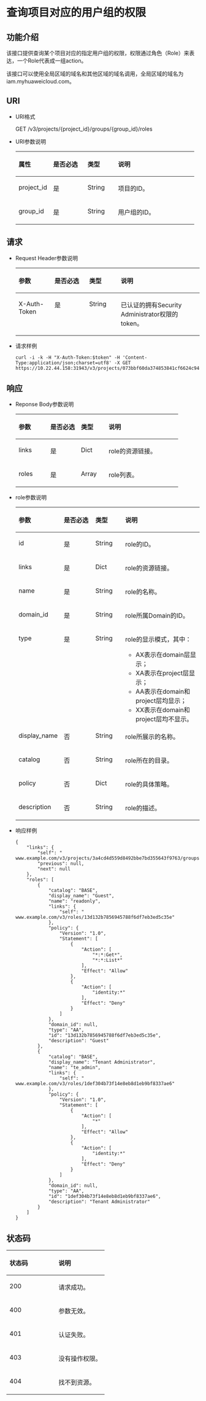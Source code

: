 # 查询项目对应的用户组的权限<a name="zh-cn_topic_0057845640"></a>

## 功能介绍<a name="section495175389414"></a>

该接口提供查询某个项目对应的指定用户组的权限，权限通过角色（Role）来表达，一个Role代表成一组action。

该接口可以使用全局区域的域名和其他区域的域名调用，全局区域的域名为iam.myhuaweicloud.com。

## URI<a name="section3019338085013"></a>

-   URI格式

    GET /v3/projects/\{project\_id\}/groups/\{group\_id\}/roles

-   URI参数说明

    <a name="zh-cn_topic_0032920307_table36168141"></a>
    <table><thead align="left"><tr id="zh-cn_topic_0032920307_row15662289"><th class="cellrowborder" valign="top" width="19.36%" id="mcps1.1.5.1.1"><p id="zh-cn_topic_0032920307_p60685926"><a name="zh-cn_topic_0032920307_p60685926"></a><a name="zh-cn_topic_0032920307_p60685926"></a>属性</p>
    </th>
    <th class="cellrowborder" valign="top" width="19.24%" id="mcps1.1.5.1.2"><p id="zh-cn_topic_0032920307_p16612996"><a name="zh-cn_topic_0032920307_p16612996"></a><a name="zh-cn_topic_0032920307_p16612996"></a>是否必选</p>
    </th>
    <th class="cellrowborder" valign="top" width="17.05%" id="mcps1.1.5.1.3"><p id="zh-cn_topic_0032920307_p3475410"><a name="zh-cn_topic_0032920307_p3475410"></a><a name="zh-cn_topic_0032920307_p3475410"></a>类型</p>
    </th>
    <th class="cellrowborder" valign="top" width="44.35%" id="mcps1.1.5.1.4"><p id="zh-cn_topic_0032920307_p13072760"><a name="zh-cn_topic_0032920307_p13072760"></a><a name="zh-cn_topic_0032920307_p13072760"></a>说明</p>
    </th>
    </tr>
    </thead>
    <tbody><tr id="zh-cn_topic_0032920307_row52260639"><td class="cellrowborder" valign="top" width="19.36%" headers="mcps1.1.5.1.1 "><p id="zh-cn_topic_0032920307_p5253358"><a name="zh-cn_topic_0032920307_p5253358"></a><a name="zh-cn_topic_0032920307_p5253358"></a>project_id</p>
    </td>
    <td class="cellrowborder" valign="top" width="19.24%" headers="mcps1.1.5.1.2 "><p id="zh-cn_topic_0032920307_p22868878"><a name="zh-cn_topic_0032920307_p22868878"></a><a name="zh-cn_topic_0032920307_p22868878"></a>是</p>
    </td>
    <td class="cellrowborder" valign="top" width="17.05%" headers="mcps1.1.5.1.3 "><p id="zh-cn_topic_0032920307_p40439847"><a name="zh-cn_topic_0032920307_p40439847"></a><a name="zh-cn_topic_0032920307_p40439847"></a>String</p>
    </td>
    <td class="cellrowborder" valign="top" width="44.35%" headers="mcps1.1.5.1.4 "><p id="zh-cn_topic_0032920307_p54402144"><a name="zh-cn_topic_0032920307_p54402144"></a><a name="zh-cn_topic_0032920307_p54402144"></a>项目的ID。</p>
    </td>
    </tr>
    <tr id="zh-cn_topic_0032920307_row19857248"><td class="cellrowborder" valign="top" width="19.36%" headers="mcps1.1.5.1.1 "><p id="zh-cn_topic_0032920307_p64933228"><a name="zh-cn_topic_0032920307_p64933228"></a><a name="zh-cn_topic_0032920307_p64933228"></a>group_id</p>
    </td>
    <td class="cellrowborder" valign="top" width="19.24%" headers="mcps1.1.5.1.2 "><p id="zh-cn_topic_0032920307_p25100141"><a name="zh-cn_topic_0032920307_p25100141"></a><a name="zh-cn_topic_0032920307_p25100141"></a>是</p>
    </td>
    <td class="cellrowborder" valign="top" width="17.05%" headers="mcps1.1.5.1.3 "><p id="zh-cn_topic_0032920307_p19845579"><a name="zh-cn_topic_0032920307_p19845579"></a><a name="zh-cn_topic_0032920307_p19845579"></a>String</p>
    </td>
    <td class="cellrowborder" valign="top" width="44.35%" headers="mcps1.1.5.1.4 "><p id="zh-cn_topic_0032920307_p63988077"><a name="zh-cn_topic_0032920307_p63988077"></a><a name="zh-cn_topic_0032920307_p63988077"></a>用户组的ID。</p>
    </td>
    </tr>
    </tbody>
    </table>


## 请求<a name="section1437107585444"></a>

-   Request Header参数说明

    <a name="zh-cn_topic_0032920307_table21736211"></a>
    <table><thead align="left"><tr id="zh-cn_topic_0032920307_row48433347"><th class="cellrowborder" valign="top" width="19.490000000000002%" id="mcps1.1.5.1.1"><p id="zh-cn_topic_0032920307_p30787047"><a name="zh-cn_topic_0032920307_p30787047"></a><a name="zh-cn_topic_0032920307_p30787047"></a>参数</p>
    </th>
    <th class="cellrowborder" valign="top" width="18.860000000000003%" id="mcps1.1.5.1.2"><p id="zh-cn_topic_0032920307_p10722842"><a name="zh-cn_topic_0032920307_p10722842"></a><a name="zh-cn_topic_0032920307_p10722842"></a>是否必选</p>
    </th>
    <th class="cellrowborder" valign="top" width="17.17%" id="mcps1.1.5.1.3"><p id="zh-cn_topic_0032920307_p63243911"><a name="zh-cn_topic_0032920307_p63243911"></a><a name="zh-cn_topic_0032920307_p63243911"></a>类型</p>
    </th>
    <th class="cellrowborder" valign="top" width="44.480000000000004%" id="mcps1.1.5.1.4"><p id="zh-cn_topic_0032920307_p22483156"><a name="zh-cn_topic_0032920307_p22483156"></a><a name="zh-cn_topic_0032920307_p22483156"></a>说明</p>
    </th>
    </tr>
    </thead>
    <tbody><tr id="zh-cn_topic_0032920307_row39604502"><td class="cellrowborder" valign="top" width="19.490000000000002%" headers="mcps1.1.5.1.1 "><p id="zh-cn_topic_0032920307_p53848109"><a name="zh-cn_topic_0032920307_p53848109"></a><a name="zh-cn_topic_0032920307_p53848109"></a>X-Auth-Token</p>
    </td>
    <td class="cellrowborder" valign="top" width="18.860000000000003%" headers="mcps1.1.5.1.2 "><p id="zh-cn_topic_0032920307_p66729601"><a name="zh-cn_topic_0032920307_p66729601"></a><a name="zh-cn_topic_0032920307_p66729601"></a>是</p>
    </td>
    <td class="cellrowborder" valign="top" width="17.17%" headers="mcps1.1.5.1.3 "><p id="zh-cn_topic_0032920307_p36388601"><a name="zh-cn_topic_0032920307_p36388601"></a><a name="zh-cn_topic_0032920307_p36388601"></a>String</p>
    </td>
    <td class="cellrowborder" valign="top" width="44.480000000000004%" headers="mcps1.1.5.1.4 "><p id="p60756946111611"><a name="p60756946111611"></a><a name="p60756946111611"></a>已认证的拥有Security Administrator权限的token。</p>
    </td>
    </tr>
    </tbody>
    </table>


-   请求样例

    ```
    curl -i -k -H "X-Auth-Token:$token" -H 'Content-Type:application/json;charset=utf8' -X GET https://10.22.44.158:31943/v3/projects/073bbf60da374853841cf6624c94de4b/groups/47d79cabc2cf4c35b13493d919a5bb3d/roles
    ```


## 响应<a name="section422798898594"></a>

-   Reponse Body参数说明

    <a name="table1056195410010"></a>
    <table><thead align="left"><tr id="row2747156110010"><th class="cellrowborder" valign="top" width="19.490000000000002%" id="mcps1.1.5.1.1"><p id="p447620910517"><a name="p447620910517"></a><a name="p447620910517"></a>参数</p>
    </th>
    <th class="cellrowborder" valign="top" width="18.85%" id="mcps1.1.5.1.2"><p id="p17765536155914"><a name="p17765536155914"></a><a name="p17765536155914"></a>是否必选</p>
    </th>
    <th class="cellrowborder" valign="top" width="16.990000000000002%" id="mcps1.1.5.1.3"><p id="p755696810517"><a name="p755696810517"></a><a name="p755696810517"></a>类型</p>
    </th>
    <th class="cellrowborder" valign="top" width="44.67%" id="mcps1.1.5.1.4"><p id="p6407638510517"><a name="p6407638510517"></a><a name="p6407638510517"></a>说明</p>
    </th>
    </tr>
    </thead>
    <tbody><tr id="row570214510010"><td class="cellrowborder" valign="top" width="19.490000000000002%" headers="mcps1.1.5.1.1 "><p id="p5922062510010"><a name="p5922062510010"></a><a name="p5922062510010"></a>links</p>
    </td>
    <td class="cellrowborder" valign="top" width="18.85%" headers="mcps1.1.5.1.2 "><p id="p17658363596"><a name="p17658363596"></a><a name="p17658363596"></a>是</p>
    </td>
    <td class="cellrowborder" valign="top" width="16.990000000000002%" headers="mcps1.1.5.1.3 "><p id="p5331155510010"><a name="p5331155510010"></a><a name="p5331155510010"></a>Dict</p>
    </td>
    <td class="cellrowborder" valign="top" width="44.67%" headers="mcps1.1.5.1.4 "><p id="p2326866010010"><a name="p2326866010010"></a><a name="p2326866010010"></a>role的资源链接。</p>
    </td>
    </tr>
    <tr id="row809135110010"><td class="cellrowborder" valign="top" width="19.490000000000002%" headers="mcps1.1.5.1.1 "><p id="p5141972010010"><a name="p5141972010010"></a><a name="p5141972010010"></a>roles</p>
    </td>
    <td class="cellrowborder" valign="top" width="18.85%" headers="mcps1.1.5.1.2 "><p id="p6765836125917"><a name="p6765836125917"></a><a name="p6765836125917"></a>是</p>
    </td>
    <td class="cellrowborder" valign="top" width="16.990000000000002%" headers="mcps1.1.5.1.3 "><p id="p852996010010"><a name="p852996010010"></a><a name="p852996010010"></a>Array</p>
    </td>
    <td class="cellrowborder" valign="top" width="44.67%" headers="mcps1.1.5.1.4 "><p id="p1983818310010"><a name="p1983818310010"></a><a name="p1983818310010"></a>role列表。</p>
    </td>
    </tr>
    </tbody>
    </table>


-   role参数说明

    <a name="table4865996110948"></a>
    <table><thead align="left"><tr id="row3498648810948"><th class="cellrowborder" valign="top" width="19.689999999999998%" id="mcps1.1.5.1.1"><p id="p1533325610948"><a name="p1533325610948"></a><a name="p1533325610948"></a>参数</p>
    </th>
    <th class="cellrowborder" valign="top" width="18.65%" id="mcps1.1.5.1.2"><p id="p58551667141645"><a name="p58551667141645"></a><a name="p58551667141645"></a>是否必选</p>
    </th>
    <th class="cellrowborder" valign="top" width="16.669999999999998%" id="mcps1.1.5.1.3"><p id="p3403423310948"><a name="p3403423310948"></a><a name="p3403423310948"></a>类型</p>
    </th>
    <th class="cellrowborder" valign="top" width="44.99%" id="mcps1.1.5.1.4"><p id="p530949010948"><a name="p530949010948"></a><a name="p530949010948"></a>说明</p>
    </th>
    </tr>
    </thead>
    <tbody><tr id="row61939585101142"><td class="cellrowborder" valign="top" width="19.689999999999998%" headers="mcps1.1.5.1.1 "><p id="p20585353101142"><a name="p20585353101142"></a><a name="p20585353101142"></a>id</p>
    </td>
    <td class="cellrowborder" valign="top" width="18.65%" headers="mcps1.1.5.1.2 "><p id="p47847589141645"><a name="p47847589141645"></a><a name="p47847589141645"></a>是</p>
    </td>
    <td class="cellrowborder" valign="top" width="16.669999999999998%" headers="mcps1.1.5.1.3 "><p id="p56800915101142"><a name="p56800915101142"></a><a name="p56800915101142"></a>String</p>
    </td>
    <td class="cellrowborder" valign="top" width="44.99%" headers="mcps1.1.5.1.4 "><p id="p37471393101142"><a name="p37471393101142"></a><a name="p37471393101142"></a>role的ID。</p>
    </td>
    </tr>
    <tr id="row66853790101157"><td class="cellrowborder" valign="top" width="19.689999999999998%" headers="mcps1.1.5.1.1 "><p id="p64813205101157"><a name="p64813205101157"></a><a name="p64813205101157"></a>links</p>
    </td>
    <td class="cellrowborder" valign="top" width="18.65%" headers="mcps1.1.5.1.2 "><p id="p32688602141645"><a name="p32688602141645"></a><a name="p32688602141645"></a>是</p>
    </td>
    <td class="cellrowborder" valign="top" width="16.669999999999998%" headers="mcps1.1.5.1.3 "><p id="p15378285101157"><a name="p15378285101157"></a><a name="p15378285101157"></a>Dict</p>
    </td>
    <td class="cellrowborder" valign="top" width="44.99%" headers="mcps1.1.5.1.4 "><p id="p37681557101157"><a name="p37681557101157"></a><a name="p37681557101157"></a>role的资源链接。</p>
    </td>
    </tr>
    <tr id="row5718865710123"><td class="cellrowborder" valign="top" width="19.689999999999998%" headers="mcps1.1.5.1.1 "><p id="p4493586710123"><a name="p4493586710123"></a><a name="p4493586710123"></a>name</p>
    </td>
    <td class="cellrowborder" valign="top" width="18.65%" headers="mcps1.1.5.1.2 "><p id="p39046523141645"><a name="p39046523141645"></a><a name="p39046523141645"></a>是</p>
    </td>
    <td class="cellrowborder" valign="top" width="16.669999999999998%" headers="mcps1.1.5.1.3 "><p id="p1592658110123"><a name="p1592658110123"></a><a name="p1592658110123"></a>String</p>
    </td>
    <td class="cellrowborder" valign="top" width="44.99%" headers="mcps1.1.5.1.4 "><p id="p1498466710123"><a name="p1498466710123"></a><a name="p1498466710123"></a>role的名称。</p>
    </td>
    </tr>
    <tr id="row62241948141653"><td class="cellrowborder" valign="top" width="19.689999999999998%" headers="mcps1.1.5.1.1 "><p id="p44238071141653"><a name="p44238071141653"></a><a name="p44238071141653"></a>domain_id</p>
    </td>
    <td class="cellrowborder" valign="top" width="18.65%" headers="mcps1.1.5.1.2 "><p id="p49414957141653"><a name="p49414957141653"></a><a name="p49414957141653"></a>是</p>
    </td>
    <td class="cellrowborder" valign="top" width="16.669999999999998%" headers="mcps1.1.5.1.3 "><p id="p24794027141653"><a name="p24794027141653"></a><a name="p24794027141653"></a>String</p>
    </td>
    <td class="cellrowborder" valign="top" width="44.99%" headers="mcps1.1.5.1.4 "><p id="p25158040141653"><a name="p25158040141653"></a><a name="p25158040141653"></a>role所属Domain的ID。</p>
    </td>
    </tr>
    <tr id="row1595755819282"><td class="cellrowborder" valign="top" width="19.689999999999998%" headers="mcps1.1.5.1.1 "><p id="p138172182291"><a name="p138172182291"></a><a name="p138172182291"></a>type</p>
    </td>
    <td class="cellrowborder" valign="top" width="18.65%" headers="mcps1.1.5.1.2 "><p id="p13817121812293"><a name="p13817121812293"></a><a name="p13817121812293"></a>是</p>
    </td>
    <td class="cellrowborder" valign="top" width="16.669999999999998%" headers="mcps1.1.5.1.3 "><p id="p17817111817298"><a name="p17817111817298"></a><a name="p17817111817298"></a>String</p>
    </td>
    <td class="cellrowborder" valign="top" width="44.99%" headers="mcps1.1.5.1.4 "><p id="p19817191816298"><a name="p19817191816298"></a><a name="p19817191816298"></a>role的显示模式，其中：</p>
    <a name="ul41008790111658"></a><a name="ul41008790111658"></a><ul id="ul41008790111658"><li>AX表示在domain层显示；</li><li>XA表示在project层显示；</li><li>AA表示在domain和project层均显示；</li><li>XX表示在domain和project层均不显示。</li></ul>
    </td>
    </tr>
    <tr id="row67023479141653"><td class="cellrowborder" valign="top" width="19.689999999999998%" headers="mcps1.1.5.1.1 "><p id="p60157466141653"><a name="p60157466141653"></a><a name="p60157466141653"></a>display_name</p>
    </td>
    <td class="cellrowborder" valign="top" width="18.65%" headers="mcps1.1.5.1.2 "><p id="p30596437141653"><a name="p30596437141653"></a><a name="p30596437141653"></a>否</p>
    </td>
    <td class="cellrowborder" valign="top" width="16.669999999999998%" headers="mcps1.1.5.1.3 "><p id="p19598108141653"><a name="p19598108141653"></a><a name="p19598108141653"></a>String</p>
    </td>
    <td class="cellrowborder" valign="top" width="44.99%" headers="mcps1.1.5.1.4 "><p id="p55050582141653"><a name="p55050582141653"></a><a name="p55050582141653"></a>role所展示的名称。</p>
    </td>
    </tr>
    <tr id="row3530547141653"><td class="cellrowborder" valign="top" width="19.689999999999998%" headers="mcps1.1.5.1.1 "><p id="p5212430141653"><a name="p5212430141653"></a><a name="p5212430141653"></a>catalog</p>
    </td>
    <td class="cellrowborder" valign="top" width="18.65%" headers="mcps1.1.5.1.2 "><p id="p23753576141653"><a name="p23753576141653"></a><a name="p23753576141653"></a>否</p>
    </td>
    <td class="cellrowborder" valign="top" width="16.669999999999998%" headers="mcps1.1.5.1.3 "><p id="p176754141653"><a name="p176754141653"></a><a name="p176754141653"></a>String</p>
    </td>
    <td class="cellrowborder" valign="top" width="44.99%" headers="mcps1.1.5.1.4 "><p id="p37402834141653"><a name="p37402834141653"></a><a name="p37402834141653"></a>role所在的目录。</p>
    </td>
    </tr>
    <tr id="row9480727141653"><td class="cellrowborder" valign="top" width="19.689999999999998%" headers="mcps1.1.5.1.1 "><p id="p34698220141653"><a name="p34698220141653"></a><a name="p34698220141653"></a>policy</p>
    </td>
    <td class="cellrowborder" valign="top" width="18.65%" headers="mcps1.1.5.1.2 "><p id="p58736815141653"><a name="p58736815141653"></a><a name="p58736815141653"></a>否</p>
    </td>
    <td class="cellrowborder" valign="top" width="16.669999999999998%" headers="mcps1.1.5.1.3 "><p id="p45413157141653"><a name="p45413157141653"></a><a name="p45413157141653"></a>Dict</p>
    </td>
    <td class="cellrowborder" valign="top" width="44.99%" headers="mcps1.1.5.1.4 "><p id="p42066103141653"><a name="p42066103141653"></a><a name="p42066103141653"></a>role的具体策略。</p>
    </td>
    </tr>
    <tr id="row61388450141653"><td class="cellrowborder" valign="top" width="19.689999999999998%" headers="mcps1.1.5.1.1 "><p id="p15390469141653"><a name="p15390469141653"></a><a name="p15390469141653"></a>description</p>
    </td>
    <td class="cellrowborder" valign="top" width="18.65%" headers="mcps1.1.5.1.2 "><p id="p7532843141653"><a name="p7532843141653"></a><a name="p7532843141653"></a>否</p>
    </td>
    <td class="cellrowborder" valign="top" width="16.669999999999998%" headers="mcps1.1.5.1.3 "><p id="p46581224141653"><a name="p46581224141653"></a><a name="p46581224141653"></a>String</p>
    </td>
    <td class="cellrowborder" valign="top" width="44.99%" headers="mcps1.1.5.1.4 "><p id="p11908964141653"><a name="p11908964141653"></a><a name="p11908964141653"></a>role的描述。</p>
    </td>
    </tr>
    </tbody>
    </table>

-   响应样例

    ```
    {
        "links": {
            "self": " www.example.com/v3/projects/3a4cd4d559d8492bbe7bd355643f9763/groups/728da352c017480f80b5a96beb15f0e6/roles",
            "previous": null,
            "next": null
        },
        "roles": [
            {
                "catalog": "BASE",
                "display_name": "Guest",
                "name": "readonly",
                "links": {
                    "self": " www.example.com/v3/roles/13d132b7856945788f6df7eb3ed5c35e"
                },
                "policy": {
                    "Version": "1.0",
                    "Statement": [
                        {
                            "Action": [
                                "*:*:Get*",
                                "*:*:List*"
                            ],
                            "Effect": "Allow"
                        },
                        {
                            "Action": [
                                "identity:*"
                            ],
                            "Effect": "Deny"
                        }
                    ]
                },
                "domain_id": null,
                "type": "AA",
                "id": "13d132b7856945788f6df7eb3ed5c35e",
                "description": "Guest"
            },
            {
                "catalog": "BASE",
                "display_name": "Tenant Administrator",
                "name": "te_admin",
                "links": {
                    "self": " www.example.com/v3/roles/1def304b73f14e8eb8d1eb9bf8337ae6"
                },
                "policy": {
                    "Version": "1.0",
                    "Statement": [
                        {
                            "Action": [
                                "*"
                            ],
                            "Effect": "Allow"
                        },
                        {
                            "Action": [
                                "identity:*"
                            ],
                            "Effect": "Deny"
                        }
                    ]
                },
                "domain_id": null,
                "type": "AA",
                "id": "1def304b73f14e8eb8d1eb9bf8337ae6",
                "description": "Tenant Administrator"
            }
        ]
    }
    ```


## 状态码<a name="section5556784894735"></a>

<a name="zh-cn_topic_0032920307_table25927028"></a>
<table><thead align="left"><tr id="zh-cn_topic_0032920307_row10578662"><th class="cellrowborder" valign="top" width="50%" id="mcps1.1.3.1.1"><p id="zh-cn_topic_0032920307_p51565323"><a name="zh-cn_topic_0032920307_p51565323"></a><a name="zh-cn_topic_0032920307_p51565323"></a>状态码</p>
</th>
<th class="cellrowborder" valign="top" width="50%" id="mcps1.1.3.1.2"><p id="zh-cn_topic_0032920307_p16041657"><a name="zh-cn_topic_0032920307_p16041657"></a><a name="zh-cn_topic_0032920307_p16041657"></a>说明</p>
</th>
</tr>
</thead>
<tbody><tr id="zh-cn_topic_0032920307_row24305815"><td class="cellrowborder" valign="top" width="50%" headers="mcps1.1.3.1.1 "><p id="zh-cn_topic_0032920307_p22613965"><a name="zh-cn_topic_0032920307_p22613965"></a><a name="zh-cn_topic_0032920307_p22613965"></a>200</p>
</td>
<td class="cellrowborder" valign="top" width="50%" headers="mcps1.1.3.1.2 "><p id="zh-cn_topic_0032920307_p19791876"><a name="zh-cn_topic_0032920307_p19791876"></a><a name="zh-cn_topic_0032920307_p19791876"></a>请求成功。</p>
</td>
</tr>
<tr id="zh-cn_topic_0032920307_row43909159"><td class="cellrowborder" valign="top" width="50%" headers="mcps1.1.3.1.1 "><p id="zh-cn_topic_0032920307_p66980994"><a name="zh-cn_topic_0032920307_p66980994"></a><a name="zh-cn_topic_0032920307_p66980994"></a>400</p>
</td>
<td class="cellrowborder" valign="top" width="50%" headers="mcps1.1.3.1.2 "><p id="zh-cn_topic_0032920307_p56751409"><a name="zh-cn_topic_0032920307_p56751409"></a><a name="zh-cn_topic_0032920307_p56751409"></a>参数无效。</p>
</td>
</tr>
<tr id="row460808479497"><td class="cellrowborder" valign="top" width="50%" headers="mcps1.1.3.1.1 "><p id="p120744399497"><a name="p120744399497"></a><a name="p120744399497"></a>401</p>
</td>
<td class="cellrowborder" valign="top" width="50%" headers="mcps1.1.3.1.2 "><p id="p385055099497"><a name="p385055099497"></a><a name="p385055099497"></a>认证失败。</p>
</td>
</tr>
<tr id="zh-cn_topic_0032920307_row41000636"><td class="cellrowborder" valign="top" width="50%" headers="mcps1.1.3.1.1 "><p id="zh-cn_topic_0032920307_p32717189"><a name="zh-cn_topic_0032920307_p32717189"></a><a name="zh-cn_topic_0032920307_p32717189"></a>403</p>
</td>
<td class="cellrowborder" valign="top" width="50%" headers="mcps1.1.3.1.2 "><p id="zh-cn_topic_0032920307_p32846614"><a name="zh-cn_topic_0032920307_p32846614"></a><a name="zh-cn_topic_0032920307_p32846614"></a>没有操作权限。</p>
</td>
</tr>
<tr id="row61941807103648"><td class="cellrowborder" valign="top" width="50%" headers="mcps1.1.3.1.1 "><p id="p51230500103648"><a name="p51230500103648"></a><a name="p51230500103648"></a>404</p>
</td>
<td class="cellrowborder" valign="top" width="50%" headers="mcps1.1.3.1.2 "><p id="p56029858103648"><a name="p56029858103648"></a><a name="p56029858103648"></a>找不到资源。</p>
</td>
</tr>
</tbody>
</table>

